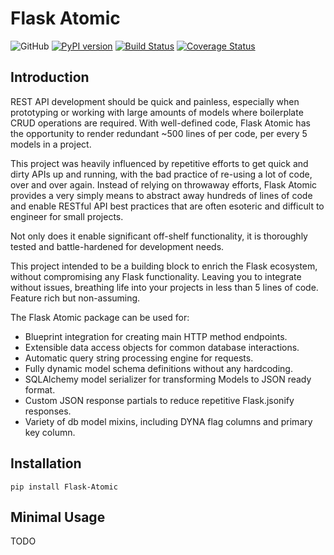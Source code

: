 # Flask Atomic

![GitHub](https://img.shields.io/github/license/kmjbyrne/flask-atomic)
[![PyPI version](https://badge.fury.io/py/Flask-Atomic.svg)](https://badge.fury.io/py/Flask-Atomic)
[![Build Status](https://travis-ci.org/kmjbyrne/flask-atomic.svg?branch=master)](https://travis-ci.org/kmjbyrne/flask-atomic)
[![Coverage Status](https://coveralls.io/repos/github/kmjbyrne/flask-atomic/badge.svg?branch=master)](https://coveralls.io/github/kmjbyrne/flask-atomic?branch=master)


## Introduction

REST API development should be quick and painless, especially when prototyping
or working with large amounts of models where boilerplate CRUD operations are
required. With well-defined code, Flask Atomic has the opportunity to render
redundant ~500 lines of per code, per every 5 models in a project.

This project was heavily influenced by repetitive efforts to get quick and dirty
APIs up and running, with the bad practice of re-using a lot of code, over and over
again. Instead of relying on throwaway efforts, Flask Atomic provides a very
simply means to abstract away hundreds of lines of code and enable RESTful API best
practices that are often esoteric and difficult to engineer for small projects.

Not only does it enable significant off-shelf functionality, it is thoroughly
tested and battle-hardened for development needs.

This project intended to be a building block to enrich the Flask ecosystem,
without compromising any Flask functionality. Leaving you to integrate without
issues, breathing life into your projects in less than 5 lines of code. Feature
rich but non-assuming.

The Flask Atomic package can be used for:

* Blueprint integration for creating main HTTP method endpoints.
* Extensible data access objects for common database interactions.
* Automatic query string processing engine for requests.
* Fully dynamic model schema definitions without any hardcoding.
* SQLAlchemy model serializer for transforming Models to JSON ready format.
* Custom JSON response partials to reduce repetitive Flask.jsonify responses.
* Variety of db model mixins, including DYNA flag columns and primary key column.

## Installation

`pip install Flask-Atomic`

## Minimal Usage

TODO

